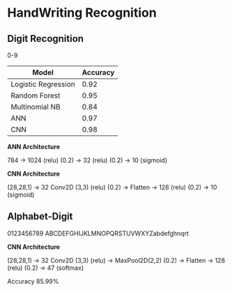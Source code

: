 # HandWriting Recognition

## Digit Recognition
0-9 

| Model               | Accuracy |
| ------------------- | -------- |
| Logistic Regression | 0.92     |
| Random Forest       | 0.95     |
| Multinomial NB      | 0.84     |
| ANN                 | 0.97     |
| CNN                 | 0.98     |

**ANN Architecture**

784 -> 1024 (relu) (0.2) -> 32 (relu) (0.2) -> 10 (sigmoid)

**CNN Architecture**

(28,28,1) -> 32 Conv2D (3,3) (relu) (0.2) -> Flatten -> 128 (relu) (0.2) -> 10 (sigmoid)

## Alphabet-Digit
0123456789 ABCDEFGHIJKLMNOPQRSTUVWXYZabdefghnqrt

**CNN Architecture**

(28,28,1) -> 32 Conv2D (3,3) (relu) -> MaxPool2D(2,2) (0.2) -> Flatten -> 128 (relu) (0.2) -> 47 (softmax)

Accuracy 85.99%